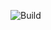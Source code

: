 ![Build](https://github.com/Docheinstein/github-actions-test/actions/workflows/make-single-platform.yml/badge.svg)